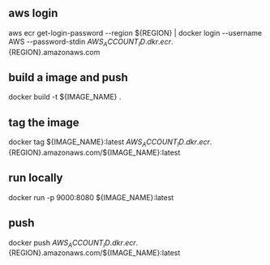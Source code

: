 ## aws login 
aws ecr get-login-password --region ${REGION} | docker login --username AWS --password-stdin ${AWS_ACCOUNT_ID}.dkr.ecr.${REGION}.amazonaws.com

## build a image and push
docker build -t ${IMAGE_NAME} .

## tag the image
docker tag ${IMAGE_NAME}:latest ${AWS_ACCOUNT_ID}.dkr.ecr.${REGION}.amazonaws.com/${IMAGE_NAME}:latest

## run locally
docker run -p 9000:8080 ${IMAGE_NAME}:latest

## push
docker push ${AWS_ACCOUNT_ID}.dkr.ecr.${REGION}.amazonaws.com/${IMAGE_NAME}:latest
